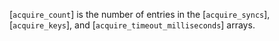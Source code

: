 [`acquire_count`] is the number of entries in the [`acquire_syncs`],
[`acquire_keys`], and [`acquire_timeout_milliseconds`] arrays.